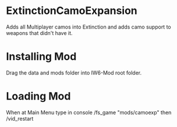 # ExtinctionCamoExpansion
Adds all Multiplayer camos into Extinction and adds camo support to weapons that didn't have it.

# Installing Mod
Drag the data and mods folder into IW6-Mod root folder.

# Loading Mod
When at Main Menu type in console /fs_game "mods/camoexp" then /vid_restart
